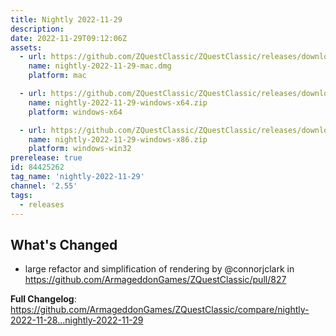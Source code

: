 ```yaml
---
title: Nightly 2022-11-29
description: 
date: 2022-11-29T09:12:06Z
assets: 
  - url: https://github.com/ZQuestClassic/ZQuestClassic/releases/download/nightly-2022-11-29/nightly-2022-11-29-mac.dmg
    name: nightly-2022-11-29-mac.dmg
    platform: mac

  - url: https://github.com/ZQuestClassic/ZQuestClassic/releases/download/nightly-2022-11-29/nightly-2022-11-29-windows-x64.zip
    name: nightly-2022-11-29-windows-x64.zip
    platform: windows-x64

  - url: https://github.com/ZQuestClassic/ZQuestClassic/releases/download/nightly-2022-11-29/nightly-2022-11-29-windows-x86.zip
    name: nightly-2022-11-29-windows-x86.zip
    platform: windows-win32
prerelease: true
id: 84425262
tag_name: 'nightly-2022-11-29'
channel: '2.55'
tags:
  - releases
---
```


## What's Changed
* large refactor and simplification of rendering by @connorjclark in https://github.com/ArmageddonGames/ZQuestClassic/pull/827


**Full Changelog**: https://github.com/ArmageddonGames/ZQuestClassic/compare/nightly-2022-11-28...nightly-2022-11-29
